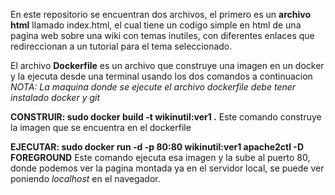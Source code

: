 En este repositorio se encuentran dos archivos, el primero es un **archivo html** llamado index.html, el cual tiene un codigo simple en html de una pagina web sobre una wiki con temas inutiles, con diferentes enlaces que redireccionan a un tutorial para el tema seleccionado.

El archivo **Dockerfile** es un archivo que construye una imagen en un docker y la ejecuta desde una terminal usando los dos comandos a continuacion
*NOTA: La maquina donde se ejecute el archivo dockerfile debe tener instalado docker y git*


**CONSTRUIR: sudo docker build -t wikinutil:ver1 .**
Este comando construye la imagen que se encuentra en el dockerfile


**EJECUTAR: sudo docker run -d -p 80:80 wikinutil:ver1 apache2ctl -D FOREGROUND**
Este comando ejecuta esa imagen y la sube al puerto 80, donde podemos ver la pagina montada ya en el servidor local, se puede ver poniendo *localhost* en el navegador.
